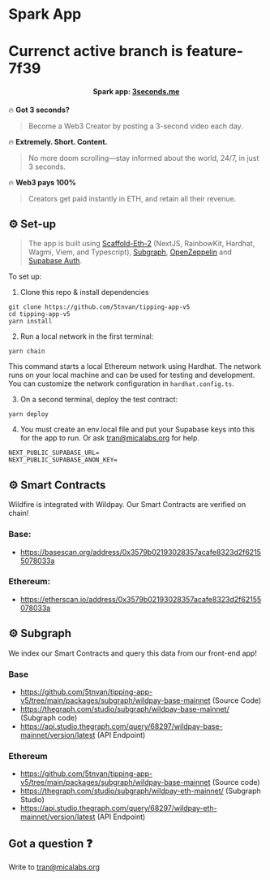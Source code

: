 # Spark App
# Currenct active branch is feature-7f39

<h4 align="center">
  Spark app: <a href="https://www.3seconds.me">3seconds.me</a>
</h4>

🔥 **Got 3 seconds?**
>Become a Web3 Creator by posting a 3-second video each day.

🔥 **Extremely. Short. Content.** 
>No more doom scrolling—stay informed about the world, 24/7, in just 3 seconds.

🔥 **Web3 pays 100%**
>Creators get paid instantly in ETH, and retain all their revenue.

## ⚙️ Set-up

>The app is built using [Scaffold-Eth-2](https://github.com/scaffold-eth/scaffold-eth-2) (NextJS, RainbowKit, Hardhat, Wagmi, Viem, and Typescript), [Subgraph](https://github.com/graphprotocol), [OpenZeppelin](https://github.com/OpenZeppelin/openzeppelin-contracts) and [Supabase Auth](https://github.com/supabase/supabase).

To set up:
1. Clone this repo & install dependencies

```
git clone https://github.com/5tnvan/tipping-app-v5
cd tipping-app-v5
yarn install
```

2. Run a local network in the first terminal:

```
yarn chain
```

This command starts a local Ethereum network using Hardhat. The network runs on your local machine and can be used for testing and development. You can customize the network configuration in `hardhat.config.ts`.

3. On a second terminal, deploy the test contract:

```
yarn deploy
```

4. You must create an env.local file and put your Supabase keys into this for the app to run. Or ask tran@micalabs.org for help.
```
NEXT_PUBLIC_SUPABASE_URL=
NEXT_PUBLIC_SUPABASE_ANON_KEY=
```

## ⚙️ Smart Contracts

Wildfire is integrated with Wildpay.
Our Smart Contracts are verified on chain!

### Base: 
- https://basescan.org/address/0x3579b02193028357acafe8323d2f62155078033a

### Ethereum:
- https://etherscan.io/address/0x3579b02193028357acafe8323d2f62155078033a

## ⚙️ Subgraph

We index our Smart Contracts and query this data from our front-end app! 

### Base
- https://github.com/5tnvan/tipping-app-v5/tree/main/packages/subgraph/wildpay-base-mainnet (Source Code)
- https://thegraph.com/studio/subgraph/wildpay-base-mainnet/ (Subgraph code)
- https://api.studio.thegraph.com/query/68297/wildpay-base-mainnet/version/latest (API Endpoint)
### Ethereum
- https://github.com/5tnvan/tipping-app-v5/tree/main/packages/subgraph/wildpay-base-mainnet (Source code)
- https://thegraph.com/studio/subgraph/wildpay-eth-mainnet/ (Subgraph Studio)
- https://api.studio.thegraph.com/query/68297/wildpay-eth-mainnet/version/latest (API Endpoint)


## Got a question ❓
Write to tran@micalabs.org
